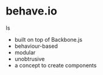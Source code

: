 # behave.io

Is
- built on top of Backbone.js
- behaviour-based
- modular
- unobtrusive
- a concept to create components
